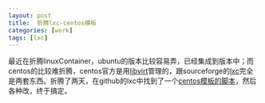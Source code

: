 ```yaml
---
layout: post
title:  折腾lxc-centos模板
categories: [work]
tags: [lxc]
---
```


最近在折腾linuxContainer，ubuntu的版本比较容易弄，已经集成到版本中；而centos的比较难折腾，centos官方是用[libvirt](http://wiki.centos.org/HowTos/LXC-on-CentOS6)管理的，跟sourceforge的[lxc](http://sourceforge.net/projects/lxc/)完全是两套东西。折腾了两天，在github的lxc中找到了一个[centos模板的脚本](https://github.com/lxc/lxc)，然后各种改，终于搞定。

